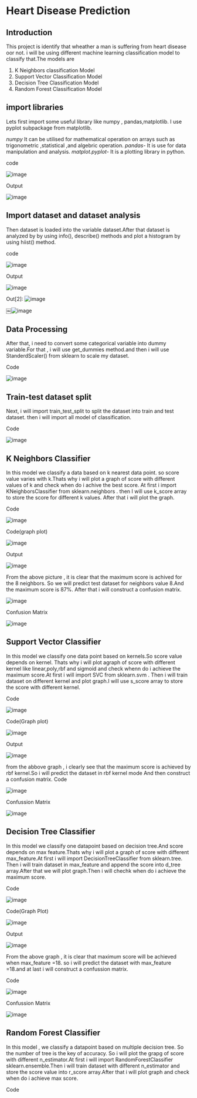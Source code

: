# Heart Disease Prediction
## Introduction
This project is identify that wheather a man is suffering from heart disease oor not. i will be using different machine learning  classification model to classify that.The models are 
1. K Neighbors classification Model
2. Support Vector Classification Model
3. Decision Tree Classification Model
4. Random Forest Classification Model

## import libraries
Lets first import some useful library like numpy , pandas,matplotlib. I use pyplot subpackage from matplotlib.

*numpy* It can be utilised for mathematical operation on arrays such as trigonometric ,statistical ,and algebric operation.
*pandas-* It is use for data manipulation and analysis.
*matplot.pyplot-* It is a plotting library in python.

code

![image](https://user-images.githubusercontent.com/68596059/88143353-b23d5e80-cc14-11ea-9d45-7e05685c4c57.png)

Output

![image](https://user-images.githubusercontent.com/68596059/88143652-37287800-cc15-11ea-8e02-6f10e0ecaf46.png)


## Import dataset and dataset analysis
Then dataset is loaded into the variable dataset.After that dataset is analyzed by by using info(), describe() methods and plot a histogram by using hiist() method.

code

![image](https://user-images.githubusercontent.com/68596059/88156858-a14a1880-cc27-11ea-8ffe-3d872f6fe4ab.png)

Output

![image](https://user-images.githubusercontent.com/68596059/88144809-211bb700-cc17-11ea-8e24-34fc5dd5b1a8.png)

Out[2]: 
![image](https://user-images.githubusercontent.com/68596059/88145210-b5861980-cc17-11ea-866b-3e43ec7e3777.png)

      
￼![image](https://user-images.githubusercontent.com/68596059/88142208-b9fc0380-cc12-11ea-9b1f-4f6607fcd092.png)

## Data Processing
After that, i need to convert some categorical variable into dummy variable.For that , i will use get_dummies method.and then i will use StanderdScaler() from sklearn to scale my dataset.

Code

![image](https://user-images.githubusercontent.com/68596059/88146505-98eae100-cc19-11ea-9b9d-638cb6769f63.png)


## Train-test dataset split

Next, i will import train_test_split to split the dataset into train and test dataset. then i will import all model of classification.

Code 

![image](https://user-images.githubusercontent.com/68596059/88147581-0ba88c00-cc1b-11ea-855c-6c96aeff62e3.png)


## K Neighbors Classifier
In this model we classify a data based on k nearest data point. so score value varies with k.Thats why i will plot a graph of score with different values of k and check when do i achive the best score. At first i import KNeighborsClassifier from sklearn.neighbors . then I will use k_score array to store the score for different k values. After that i will plot the graph.

Code

![image](https://user-images.githubusercontent.com/68596059/88149684-0993fc80-cc1e-11ea-989e-c28a06036d24.png)


Code(graph plot)

![image](https://user-images.githubusercontent.com/68596059/88150021-78715580-cc1e-11ea-946f-0b0e432481e6.png)


Output

![image](https://user-images.githubusercontent.com/68596059/88260051-36f5ae80-cce1-11ea-8d47-86f684cbe1f3.png)


From the above picture , it is clear that  the maximum score is achived for the 8 neighbors. So we will predict test dataset for neighbors value 8.And the maximum score is 87%.
After that i will construct a confusion matrix.

![image](https://user-images.githubusercontent.com/68596059/88155381-a4dca000-cc25-11ea-82e1-c6321ecdc946.png)

Confusion Matrix

![image](https://user-images.githubusercontent.com/68596059/88260346-cf8c2e80-cce1-11ea-92e0-2aee201e0240.png)


## Support Vector Classifier

In this model we classify one data point based on kernels.So score value depends on kernel. Thats why i will plot agraph of score with different kernel like linear,poly,rbf and sigmoid and check whenn do i achieve the maximum score.At first  i will import SVC  from sklearn.svm . Then i will train dataset on different kernel and plot graph.I will use s_score array to store the score with different kernel.

Code

![image](https://user-images.githubusercontent.com/68596059/88178474-14fc1d80-cc48-11ea-8572-73fc7e6d0e08.png)


Code(Graph plot)

![image](https://user-images.githubusercontent.com/68596059/88178808-95bb1980-cc48-11ea-839d-efc3962a559d.png)

Output

![image](https://user-images.githubusercontent.com/68596059/88307945-1dc52000-cd2a-11ea-8b92-365a05b81298.png)

from the abbove graph , i clearly see that the maximum score is achieved by rbf kernel.So i will predict the dataset in rbf kernel mode  And then construct a confusion matrix.
Code

![image](https://user-images.githubusercontent.com/68596059/88180206-ab314300-cc4a-11ea-8fb9-057dcda31311.png)

Confussion Matrix

![image](https://user-images.githubusercontent.com/68596059/88308584-d8edb900-cd2a-11ea-9dbc-729d2f27e7f5.png)


## Decision Tree Classifier 

In this model we classify one datapoint based on decision tree.And score depends on max feature.Thats why i will plot a graph of score with different max_feature.At first i will import DecisionTreeClassifier from sklearn.tree. Then i will train dataset in max_feature and append the score into d_tree array.After that we will plot graph.Then i will chechk when do i achieve the maximum score.


Code 

![image](https://user-images.githubusercontent.com/68596059/88259017-16c4f000-ccdf-11ea-9065-22abec215e9f.png)

Code(Graph Plot)

![image](https://user-images.githubusercontent.com/68596059/88259259-918e0b00-ccdf-11ea-8b2f-a32787cc1c8f.png)

Output

![image](https://user-images.githubusercontent.com/68596059/88309360-d344a300-cd2b-11ea-9b6a-2c89adf336b6.png)


From the above graph ,  it is clear that maximum score will be achieved when max_feature =18. so i will predict the dataset with max_feature =18.and at last i will construct a confussion matrix.

Code 

![image](https://user-images.githubusercontent.com/68596059/88310084-e3a94d80-cd2c-11ea-931a-aa8b88a57b99.png)

Confussion Matrix

![image](https://user-images.githubusercontent.com/68596059/88310628-84980880-cd2d-11ea-859b-9ebc46f1a114.png)

## Random Forest Classifier

In this model , we classify a datapoint based on multiple decision tree. So the number of tree is the key of accuracy. So i will plot the grapg of score with different n_estimator.At first i will import RandomForestClassifier sklearn.ensemble.Then i will train dataset with different n_estimator and store the score value into r_score array.After that i will plot graph and check when do i achieve max score.

Code


